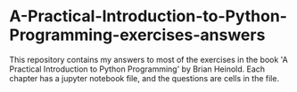 # A-Practical-Introduction-to-Python-Programming-exercises-answers
This repository contains my answers to most of the exercises in the book 'A Practical Introduction to Python Programming' by Brian Heinold. 
Each chapter has a jupyter notebook file, and the questions are cells in the file.
